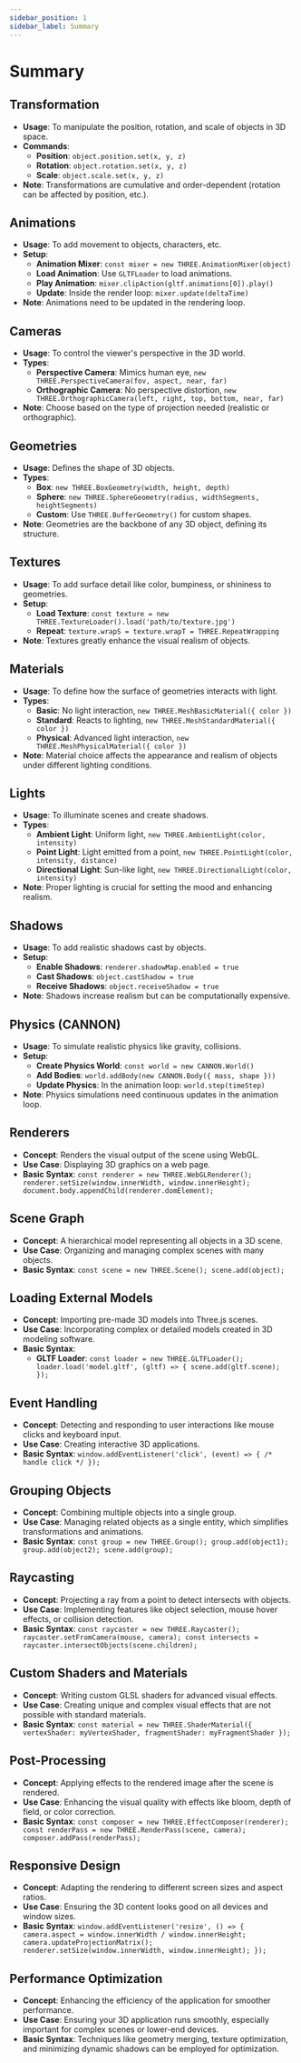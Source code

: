 ```yaml
---
sidebar_position: 1
sidebar_label: Summary
---
```


# Summary

## Transformation
- **Usage**: To manipulate the position, rotation, and scale of objects in 3D space.
- **Commands**:
  - **Position**: `object.position.set(x, y, z)`
  - **Rotation**: `object.rotation.set(x, y, z)`
  - **Scale**: `object.scale.set(x, y, z)`
- **Note**: Transformations are cumulative and order-dependent (rotation can be affected by position, etc.).

## Animations
- **Usage**: To add movement to objects, characters, etc.
- **Setup**:
  - **Animation Mixer**: `const mixer = new THREE.AnimationMixer(object)`
  - **Load Animation**: Use `GLTFLoader` to load animations.
  - **Play Animation**: `mixer.clipAction(gltf.animations[0]).play()`
  - **Update**: Inside the render loop: `mixer.update(deltaTime)`
- **Note**: Animations need to be updated in the rendering loop.

## Cameras
- **Usage**: To control the viewer's perspective in the 3D world.
- **Types**:
  - **Perspective Camera**: Mimics human eye, `new THREE.PerspectiveCamera(fov, aspect, near, far)`
  - **Orthographic Camera**: No perspective distortion, `new THREE.OrthographicCamera(left, right, top, bottom, near, far)`
- **Note**: Choose based on the type of projection needed (realistic or orthographic).

## Geometries
- **Usage**: Defines the shape of 3D objects.
- **Types**:
  - **Box**: `new THREE.BoxGeometry(width, height, depth)`
  - **Sphere**: `new THREE.SphereGeometry(radius, widthSegments, heightSegments)`
  - **Custom**: Use `THREE.BufferGeometry()` for custom shapes.
- **Note**: Geometries are the backbone of any 3D object, defining its structure.

## Textures
- **Usage**: To add surface detail like color, bumpiness, or shininess to geometries.
- **Setup**:
  - **Load Texture**: `const texture = new THREE.TextureLoader().load('path/to/texture.jpg')`
  - **Repeat**: `texture.wrapS = texture.wrapT = THREE.RepeatWrapping`
- **Note**: Textures greatly enhance the visual realism of objects.

## Materials
- **Usage**: To define how the surface of geometries interacts with light.
- **Types**:
  - **Basic**: No light interaction, `new THREE.MeshBasicMaterial({ color })`
  - **Standard**: Reacts to lighting, `new THREE.MeshStandardMaterial({ color })`
  - **Physical**: Advanced light interaction, `new THREE.MeshPhysicalMaterial({ color })`
- **Note**: Material choice affects the appearance and realism of objects under different lighting conditions.

## Lights
- **Usage**: To illuminate scenes and create shadows.
- **Types**:
  - **Ambient Light**: Uniform light, `new THREE.AmbientLight(color, intensity)`
  - **Point Light**: Light emitted from a point, `new THREE.PointLight(color, intensity, distance)`
  - **Directional Light**: Sun-like light, `new THREE.DirectionalLight(color, intensity)`
- **Note**: Proper lighting is crucial for setting the mood and enhancing realism.

## Shadows
- **Usage**: To add realistic shadows cast by objects.
- **Setup**:
  - **Enable Shadows**: `renderer.shadowMap.enabled = true`
  - **Cast Shadows**: `object.castShadow = true`
  - **Receive Shadows**: `object.receiveShadow = true`
- **Note**: Shadows increase realism but can be computationally expensive.

## Physics (CANNON)
- **Usage**: To simulate realistic physics like gravity, collisions.
- **Setup**:
  - **Create Physics World**: `const world = new CANNON.World()`
  - **Add Bodies**: `world.addBody(new CANNON.Body({ mass, shape }))`
  - **Update Physics**: In the animation loop: `world.step(timeStep)`
- **Note**: Physics simulations need continuous updates in the animation loop.

## Renderers
- **Concept**: Renders the visual output of the scene using WebGL.
- **Use Case**: Displaying 3D graphics on a web page.
- **Basic Syntax**: `const renderer = new THREE.WebGLRenderer(); renderer.setSize(window.innerWidth, window.innerHeight); document.body.appendChild(renderer.domElement);`

## Scene Graph
- **Concept**: A hierarchical model representing all objects in a 3D scene.
- **Use Case**: Organizing and managing complex scenes with many objects.
- **Basic Syntax**: `const scene = new THREE.Scene(); scene.add(object);`

## Loading External Models
- **Concept**: Importing pre-made 3D models into Three.js scenes.
- **Use Case**: Incorporating complex or detailed models created in 3D modeling software.
- **Basic Syntax**: 
  - **GLTF Loader**: `const loader = new THREE.GLTFLoader(); loader.load('model.gltf', (gltf) => { scene.add(gltf.scene); });`

## Event Handling
- **Concept**: Detecting and responding to user interactions like mouse clicks and keyboard input.
- **Use Case**: Creating interactive 3D applications.
- **Basic Syntax**: `window.addEventListener('click', (event) => { /* handle click */ });`

## Grouping Objects
- **Concept**: Combining multiple objects into a single group.
- **Use Case**: Managing related objects as a single entity, which simplifies transformations and animations.
- **Basic Syntax**: `const group = new THREE.Group(); group.add(object1); group.add(object2); scene.add(group);`

## Raycasting
- **Concept**: Projecting a ray from a point to detect intersects with objects.
- **Use Case**: Implementing features like object selection, mouse hover effects, or collision detection.
- **Basic Syntax**: `const raycaster = new THREE.Raycaster(); raycaster.setFromCamera(mouse, camera); const intersects = raycaster.intersectObjects(scene.children);`

## Custom Shaders and Materials
- **Concept**: Writing custom GLSL shaders for advanced visual effects.
- **Use Case**: Creating unique and complex visual effects that are not possible with standard materials.
- **Basic Syntax**: `const material = new THREE.ShaderMaterial({ vertexShader: myVertexShader, fragmentShader: myFragmentShader });`

## Post-Processing
- **Concept**: Applying effects to the rendered image after the scene is rendered.
- **Use Case**: Enhancing the visual quality with effects like bloom, depth of field, or color correction.
- **Basic Syntax**: `const composer = new THREE.EffectComposer(renderer); const renderPass = new THREE.RenderPass(scene, camera); composer.addPass(renderPass);`

## Responsive Design
- **Concept**: Adapting the rendering to different screen sizes and aspect ratios.
- **Use Case**: Ensuring the 3D content looks good on all devices and window sizes.
- **Basic Syntax**: `window.addEventListener('resize', () => { camera.aspect = window.innerWidth / window.innerHeight; camera.updateProjectionMatrix(); renderer.setSize(window.innerWidth, window.innerHeight); });`

## Performance Optimization
- **Concept**: Enhancing the efficiency of the application for smoother performance.
- **Use Case**: Ensuring your 3D application runs smoothly, especially important for complex scenes or lower-end devices.
- **Basic Syntax**: Techniques like geometry merging, texture optimization, and minimizing dynamic shadows can be employed for optimization.
